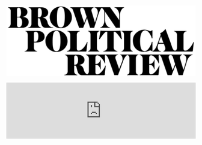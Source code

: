 ![Brown Political Review Wordmark](https://github.com/BPR-Data-Team/waiting-site/blob/01ce72f09071a603c8d9ec503ae44bdfa8098bf3/assets/BPR_logo_black.png?raw=true)

<iframe src="https://www.notion-widgets.com/embed/65ecc30a7993823a152d10c1" style="width: -webkit-fill-available;border: none;"></iframe>
